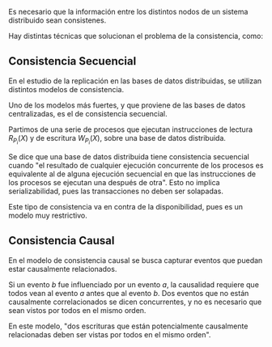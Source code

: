Es necesario que la información entre los distintos nodos de un sistema distribuido sean consistenes.

Hay distintas técnicas que solucionan el problema de la consistencia, como:

## Consistencia Secuencial

En el estudio de la replicación en las bases de datos distribuidas, se utilizan distintos modelos de consistencia.

Uno de los modelos más fuertes, y que proviene de las bases de datos centralizadas, es el de consistencia secuencial.

Partimos de una serie de procesos que ejecutan instrucciones de lectura $R_{P_i}(X)$ y de escritura $W_{P_i}(X)$, sobre una base de datos distribuida.

Se dice que una base de datos distribuida tiene consistencia secuencial cuando "el resultado de cualquier ejecución concurrente de los procesos es equivalente al de alguna ejecución secuencial en que las instrucciones de los procesos se ejecutan una después de otra". Esto no implica serializabilidad, pues las transacciones no deben ser solapadas.

Este tipo de consistencia va en contra de la disponibilidad, pues es un modelo muy restrictivo.

## Consistencia Causal

En el modelo de consistencia causal se busca capturar eventos que puedan estar causalmente relacionados.

Si un evento $b$ fue influenciado por un evento $a$, la causalidad requiere que todos vean al evento $a$ antes que al evento $b$. Dos eventos que no están causalmente correlacionados se dicen concurrentes, y no es necesario que sean vistos por todos en el mismo orden.

En este modelo, "dos escrituras que están potencialmente causalmente relacionadas deben ser vistas por todos en el mismo orden".
